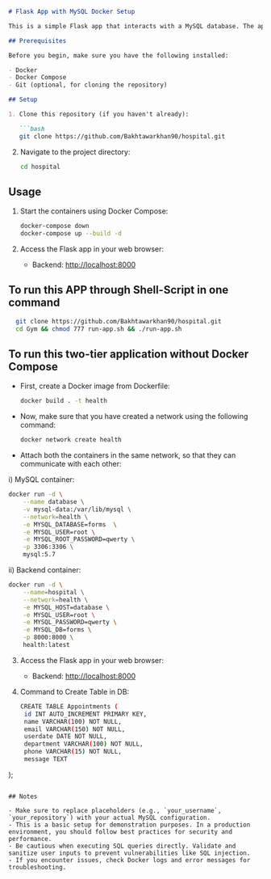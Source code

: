 ```markdown
# Flask App with MySQL Docker Setup

This is a simple Flask app that interacts with a MySQL database. The app allows users to submit booking information, which is then stored in the database.

## Prerequisites

Before you begin, make sure you have the following installed:

- Docker
- Docker Compose
- Git (optional, for cloning the repository)

## Setup

1. Clone this repository (if you haven't already):

   ```bash
   git clone https://github.com/Bakhtawarkhan90/hospital.git
   ```

2. Navigate to the project directory:

   ```bash
   cd hospital
   ```

## Usage

1. Start the containers using Docker Compose:

   ```bash
   docker-compose down
   docker-compose up --build -d
   ```

2. Access the Flask app in your web browser:

   - Backend: [http://localhost:8000](http://localhost:8000)

## To run this APP through Shell-Script in one command
 ```bash
   git clone https://github.com/Bakhtawarkhan90/hospital.git
   cd Gym && chmod 777 run-app.sh && ./run-app.sh
   ```

## To run this two-tier application without Docker Compose

- First, create a Docker image from Dockerfile:

   ```bash
   docker build . -t health
   ```

- Now, make sure that you have created a network using the following command:

   ```bash
   docker network create health
   ```

- Attach both the containers in the same network, so that they can communicate with each other:

i) MySQL container:

   ```bash
   docker run -d \
       --name database \
       -v mysql-data:/var/lib/mysql \
       --network=health \
       -e MYSQL_DATABASE=forms  \
       -e MYSQL_USER=root \
       -e MYSQL_ROOT_PASSWORD=qwerty \
       -p 3306:3306 \
       mysql:5.7
   ```

ii) Backend container:

   ```bash
   docker run -d \
       --name=hospital \
       --network=health \
       -e MYSQL_HOST=database \
       -e MYSQL_USER=root \
       -e MYSQL_PASSWORD=qwerty \
       -e MYSQL_DB=forms \
       -p 8000:8000 \
       health:latest
   ```

3. Access the Flask app in your web browser:

   - Backend: [http://localhost:8000](http://localhost:8000)

4. Command to Create Table in DB:

   ```bash
   CREATE TABLE Appointments (
    id INT AUTO_INCREMENT PRIMARY KEY,
    name VARCHAR(100) NOT NULL,
    email VARCHAR(150) NOT NULL,
    userdate DATE NOT NULL,
    department VARCHAR(100) NOT NULL,
    phone VARCHAR(15) NOT NULL,
    message TEXT
);

   ```

## Notes

- Make sure to replace placeholders (e.g., `your_username`, `your_repository`) with your actual MySQL configuration.
- This is a basic setup for demonstration purposes. In a production environment, you should follow best practices for security and performance.
- Be cautious when executing SQL queries directly. Validate and sanitize user inputs to prevent vulnerabilities like SQL injection.
- If you encounter issues, check Docker logs and error messages for troubleshooting.
